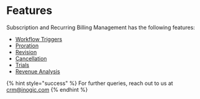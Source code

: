 # Features

Subscription and Recurring Billing Management has the following features:

* [Workflow Triggers](https://docs.inogic.com/subscription-and-recurring-billing-management/features/workflow-triggers)
* [Proration](https://docs.inogic.com/subscription-and-recurring-billing-management/features/proration)
* [Revision](https://docs.inogic.com/subscription-and-recurring-billing-management/features/revision)
* [Cancellation](https://docs.inogic.com/subscription-and-recurring-billing-management/features/cancellation)
* [Trials](https://docs.inogic.com/subscription-and-recurring-billing-management/features/trials)
* [Revenue Analysis](https://docs.inogic.com/subscription-and-recurring-billing-management/features/revenue-analysis)

{% hint style="success" %}
For further queries, reach out to us at [crm@inogic.com](mailto:crm@inogic.com)
{% endhint %}

